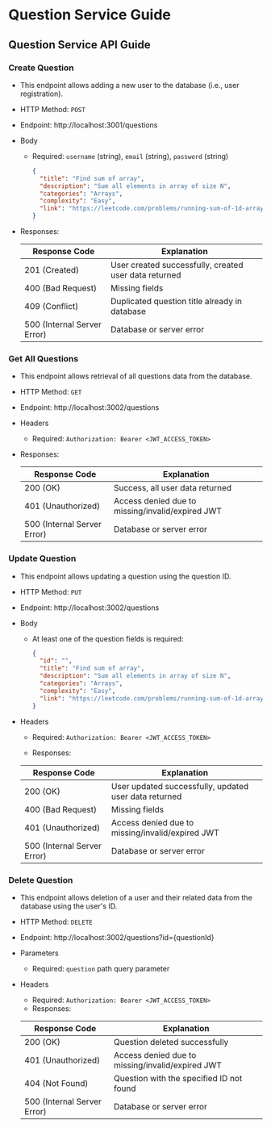 # Question Service Guide

## Question Service API Guide

### Create Question

- This endpoint allows adding a new user to the database (i.e., user registration).

- HTTP Method: `POST`

- Endpoint: http://localhost:3001/questions

- Body

  - Required: `username` (string), `email` (string), `password` (string)

    ```json
    {
      "title": "Find sum of array",
      "description": "Sum all elements in array of size N",
      "categories": "Arrays",
      "complexity": "Easy",
      "link": "https://leetcode.com/problems/running-sum-of-1d-array/description/"
    }
    ```

- Responses:

  | Response Code               | Explanation                                           |
  | --------------------------- | ----------------------------------------------------- |
  | 201 (Created)               | User created successfully, created user data returned |
  | 400 (Bad Request)           | Missing fields                                        |
  | 409 (Conflict)              | Duplicated question title already in database         |
  | 500 (Internal Server Error) | Database or server error                              |

### Get All Questions

- This endpoint allows retrieval of all questions data from the database.
- HTTP Method: `GET`
- Endpoint: http://localhost:3002/questions
- Headers

  - Required: `Authorization: Bearer <JWT_ACCESS_TOKEN>`

- Responses:

  | Response Code               | Explanation                                      |
  | --------------------------- | ------------------------------------------------ |
  | 200 (OK)                    | Success, all user data returned                  |
  | 401 (Unauthorized)          | Access denied due to missing/invalid/expired JWT |
  | 500 (Internal Server Error) | Database or server error                         |

### Update Question

- This endpoint allows updating a question using the question ID.

- HTTP Method: `PUT`

- Endpoint: http://localhost:3002/questions

- Body

  - At least one of the question fields is required:

    ```json
    {
      "id": "",
      "title": "Find sum of array",
      "description": "Sum all elements in array of size N",
      "categories": "Arrays",
      "complexity": "Easy",
      "link": "https://leetcode.com/problems/running-sum-of-1d-array/description/"
    }
    ```

- Headers

  - Required: `Authorization: Bearer <JWT_ACCESS_TOKEN>`

  - Responses:

  | Response Code               | Explanation                                           |
  | --------------------------- | ----------------------------------------------------- |
  | 200 (OK)                    | User updated successfully, updated user data returned |
  | 400 (Bad Request)           | Missing fields                                        |
  | 401 (Unauthorized)          | Access denied due to missing/invalid/expired JWT      |
  | 500 (Internal Server Error) | Database or server error                              |

### Delete Question

- This endpoint allows deletion of a user and their related data from the database using the user's ID.
- HTTP Method: `DELETE`
- Endpoint: http://localhost:3002/questions?id={questionId}
- Parameters

  - Required: `question` path query parameter

- Headers

  - Required: `Authorization: Bearer <JWT_ACCESS_TOKEN>`
  - Responses:

  | Response Code               | Explanation                                      |
  | --------------------------- | ------------------------------------------------ |
  | 200 (OK)                    | Question deleted successfully                    |
  | 401 (Unauthorized)          | Access denied due to missing/invalid/expired JWT |
  | 404 (Not Found)             | Question with the specified ID not found         |
  | 500 (Internal Server Error) | Database or server error                         |
